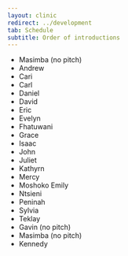 ```yaml
---
layout: clinic
redirect: ../development
tab: Schedule
subtitle: Order of introductions
---
```


- Masimba (no pitch)
- Andrew
- Cari
- Carl
- Daniel
- David
- Eric
- Evelyn
- Fhatuwani
- Grace
- Isaac
- John
- Juliet
- Kathyrn
- Mercy
- Moshoko Emily
- Ntsieni
- Peninah
- Sylvia
- Teklay
- Gavin (no pitch)
- Masimba (no pitch)
- Kennedy
